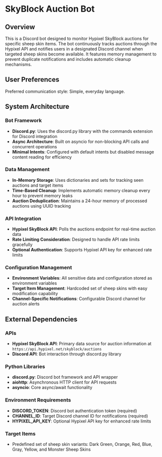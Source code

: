 # SkyBlock Auction Bot

## Overview

This is a Discord bot designed to monitor Hypixel SkyBlock auctions for specific sheep skin items. The bot continuously tracks auctions through the Hypixel API and notifies users in a designated Discord channel when targeted sheep skins become available. It features memory management to prevent duplicate notifications and includes automatic cleanup mechanisms.

## User Preferences

Preferred communication style: Simple, everyday language.

## System Architecture

### Bot Framework
- **Discord.py**: Uses the discord.py library with the commands extension for Discord integration
- **Async Architecture**: Built on asyncio for non-blocking API calls and concurrent operations
- **Minimal Intents**: Configured with default intents but disabled message content reading for efficiency

### Data Management
- **In-Memory Storage**: Uses dictionaries and sets for tracking seen auctions and target items
- **Time-Based Cleanup**: Implements automatic memory cleanup every hour to prevent memory leaks
- **Auction Deduplication**: Maintains a 24-hour memory of processed auctions using UUID tracking

### API Integration
- **Hypixel SkyBlock API**: Polls the auctions endpoint for real-time auction data
- **Rate Limiting Consideration**: Designed to handle API rate limits gracefully
- **Optional Authentication**: Supports Hypixel API key for enhanced rate limits

### Configuration Management
- **Environment Variables**: All sensitive data and configuration stored as environment variables
- **Target Item Management**: Hardcoded set of sheep skins with easy modification capability
- **Channel-Specific Notifications**: Configurable Discord channel for auction alerts

## External Dependencies

### APIs
- **Hypixel SkyBlock API**: Primary data source for auction information at `https://api.hypixel.net/skyblock/auctions`
- **Discord API**: Bot interaction through discord.py library

### Python Libraries
- **discord.py**: Discord bot framework and API wrapper
- **aiohttp**: Asynchronous HTTP client for API requests
- **asyncio**: Core async/await functionality

### Environment Requirements
- **DISCORD_TOKEN**: Discord bot authentication token (required)
- **CHANNEL_ID**: Target Discord channel ID for notifications (required)  
- **HYPIXEL_API_KEY**: Optional Hypixel API key for enhanced rate limits

### Target Items
- Predefined set of sheep skin variants: Dark Green, Orange, Red, Blue, Gray, Yellow, and Monster Sheep Skins